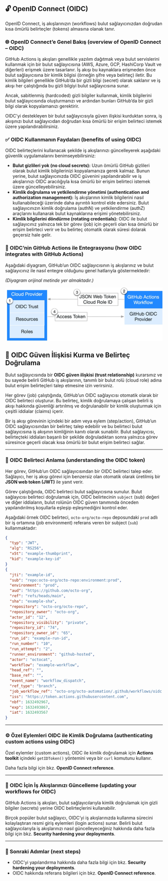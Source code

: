 ## 🔓 OpenID Connect (OIDC)

OpenID Connect, iş akışlarınızın (workflows) bulut sağlayıcınızdan doğrudan kısa ömürlü belirteçler (tokens) almasına olanak tanır.

### 🌐 OpenID Connect’e Genel Bakış (overview of OpenID Connect – OIDC)

GitHub Actions iş akışları genellikle yazılım dağıtmak veya bulut servislerini kullanmak için bir bulut sağlayıcısına (AWS, Azure, GCP, HashiCorp Vault ve diğerleri) erişmek üzere tasarlanır. İş akışı bu kaynaklara erişmeden önce bulut sağlayıcısına bir kimlik bilgisi (örneğin şifre veya belirteç) iletir. Bu kimlik bilgileri genellikle GitHub’da bir gizli bilgi (secret) olarak saklanır ve iş akışı her çalıştığında bu gizli bilgiyi bulut sağlayıcısına sunar.

Ancak, sabitlenmiş (hardcoded) gizli bilgiler kullanmak, kimlik bilgilerini bulut sağlayıcısında oluşturmanızı ve ardından bunları GitHub’da bir gizli bilgi olarak kopyalamanızı gerektirir.

OIDC’yi destekleyen bir bulut sağlayıcısıyla güven ilişkisi kurduktan sonra, iş akışınızı bulut sağlayıcıdan doğrudan kısa ömürlü bir erişim belirteci istemek üzere yapılandırabilirsiniz.

### ✅ OIDC Kullanmanın Faydaları (benefits of using OIDC)

OIDC belirteçlerini kullanacak şekilde iş akışlarınızı güncelleyerek aşağıdaki güvenlik uygulamalarını benimseyebilirsiniz:

* **Bulut gizlileri yok (no cloud secrets):** Uzun ömürlü GitHub gizlileri olarak bulut kimlik bilgilerinizi kopyalamanıza gerek kalmaz. Bunun yerine, bulut sağlayıcınızda OIDC güvenini yapılandırabilir ve iş akışlarınızı OIDC aracılığıyla kısa ömürlü bir erişim belirteci istemek üzere güncelleyebilirsiniz.
* **Kimlik doğrulama ve yetkilendirme yönetimi (authentication and authorization management):** İş akışlarının kimlik bilgilerini nasıl kullanabileceği üzerinde daha ayrıntılı kontrol elde edersiniz. Bulut sağlayıcınızın kimlik doğrulama (authN) ve yetkilendirme (authZ) araçlarını kullanarak bulut kaynaklarına erişimi yönetebilirsiniz.
* **Kimlik bilgilerini döndürme (rotating credentials):** OIDC ile bulut sağlayıcınız yalnızca tek bir görev (job) için geçerli olan kısa ömürlü bir erişim belirteci verir ve bu belirteç otomatik olarak süresi dolarak geçersiz hale gelir.

### 🔗 OIDC’nin GitHub Actions ile Entegrasyonu (how OIDC integrates with GitHub Actions)

Aşağıdaki diyagram, GitHub’un OIDC sağlayıcısının iş akışlarınız ve bulut sağlayıcınız ile nasıl entegre olduğunu genel hatlarıyla göstermektedir:

*(Diyagram orijinal metinde yer almaktadır.)*


![alt text](image.png)

## 🔐 OIDC Güven İlişkisi Kurma ve Belirteç Doğrulama

Bulut sağlayıcısında bir **OIDC güven ilişkisi (trust relationship)** kurarsınız ve bu sayede belirli GitHub iş akışlarının, tanımlı bir bulut rolü (cloud role) adına bulut erişim belirteçleri talep etmesine izin verirsiniz.

Her görev (job) çalıştığında, GitHub’un OIDC sağlayıcısı otomatik olarak bir OIDC belirteci oluşturur. Bu belirteç, kimlik doğrulamaya çalışan belirli iş akışı hakkında güvenliği artırılmış ve doğrulanabilir bir kimlik oluşturmak için çeşitli iddialar (claims) içerir.

Bir iş akışı görevinin içindeki bir adım veya eylem (step/action), GitHub’un OIDC sağlayıcısından bir belirteç talep edebilir ve bu belirteci bulut sağlayıcısına iş akışının kimliğinin kanıtı olarak sunabilir. Bulut sağlayıcısı, belirteçteki iddiaları başarılı bir şekilde doğruladıktan sonra yalnızca görev süresince geçerli olacak kısa ömürlü bir bulut erişim belirteci sağlar.

---

### 🧾 OIDC Belirteci Anlama (understanding the OIDC token)

Her görev, GitHub’un OIDC sağlayıcısından bir OIDC belirteci talep eder. Sağlayıcı, her iş akışı görevi için benzersiz olan otomatik olarak üretilmiş bir **JSON web token (JWT)** ile yanıt verir.

Görev çalıştığında, OIDC belirteci bulut sağlayıcısına sunulur. Bulut sağlayıcısı belirteci doğrulamak için, OIDC belirtecinin `subject` (sub) değeri ve diğer iddiaların, bulut rolünün OIDC güven tanımında önceden yapılandırılmış koşullarla eşleşip eşleşmediğini kontrol eder.

Aşağıdaki örnek OIDC belirteci, `octo-org/octo-repo` deposundaki `prod` adlı bir iş ortamına (job environment) referans veren bir subject (`sub`) kullanmaktadır:

```json
{
  "typ": "JWT",
  "alg": "RS256",
  "x5t": "example-thumbprint",
  "kid": "example-key-id"
}
{
  "jti": "example-id",
  "sub": "repo:octo-org/octo-repo:environment:prod",
  "environment": "prod",
  "aud": "https://github.com/octo-org",
  "ref": "refs/heads/main",
  "sha": "example-sha",
  "repository": "octo-org/octo-repo",
  "repository_owner": "octo-org",
  "actor_id": "12",
  "repository_visibility": "private",
  "repository_id": "74",
  "repository_owner_id": "65",
  "run_id": "example-run-id",
  "run_number": "10",
  "run_attempt": "2",
  "runner_environment": "github-hosted",
  "actor": "octocat",
  "workflow": "example-workflow",
  "head_ref": "",
  "base_ref": "",
  "event_name": "workflow_dispatch",
  "ref_type": "branch",
  "job_workflow_ref": "octo-org/octo-automation/.github/workflows/oidc.yml@refs/heads/main",
  "iss": "https://token.actions.githubusercontent.com",
  "nbf": 1632492967,
  "exp": 1632493867,
  "iat": 1632493567
}
```

---

### ⚙️ Özel Eylemleri OIDC ile Kimlik Doğrulama (authenticating custom actions using OIDC)

Özel eylemler (custom actions), OIDC ile kimlik doğrulamak için **Actions toolkit** içindeki `getIDToken()` yöntemini veya bir `curl` komutunu kullanır.

Daha fazla bilgi için bkz. **OpenID Connect reference**.

---

### 🔄 OIDC İçin İş Akışlarınızı Güncelleme (updating your workflows for OIDC)

GitHub Actions iş akışları, bulut sağlayıcılarıyla kimlik doğrulamak için gizli bilgiler (secrets) yerine OIDC belirteçlerini kullanabilir.

Birçok popüler bulut sağlayıcı, OIDC’yi iş akışlarınızda kullanma sürecini kolaylaştıran resmi giriş eylemleri (login actions) sunar. Belirli bulut sağlayıcılarıyla iş akışlarınızı nasıl güncelleyeceğiniz hakkında daha fazla bilgi için bkz. **Security hardening your deployments**.

---

### 📌 Sonraki Adımlar (next steps)

* OIDC’yi yapılandırma hakkında daha fazla bilgi için bkz. **Security hardening your deployments**.
* OIDC hakkında referans bilgileri için bkz. **OpenID Connect reference**.
